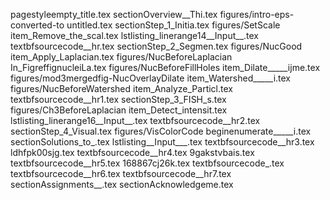pagestyleempty_title.tex
sectionOverview__Thi.tex
figures/intro-eps-converted-to
untitled.tex
sectionStep_1_Initia.tex
figures/SetScale
item_Remove_the_scal.tex
lstlisting_linerange14__Input__.tex
textbfsourcecode__hr.tex
sectionStep_2_Segmen.tex
figures/NucGood
item_Apply_Laplacian.tex
figures/NucBeforeLaplacian
In_FigreffignucleiLa.tex
figures/NucBeforeFillHoles
item_Dilate_____ijme.tex
figures/mod3mergedfig-NucOverlayDilate
item_Watershed_____i.tex
figures/NucBeforeWatershed
item_Analyze_Particl.tex
textbfsourcecode__hr1.tex
sectionStep_3_FISH_s.tex
figures/Ch3BeforeLaplacian
item_Detect_intensit.tex
lstlisting_linerange16__Input__.tex
textbfsourcecode__hr2.tex
sectionStep_4_Visual.tex
figures/VisColorCode
beginenumerate_____i.tex
sectionSolutions_to_.tex
lstlisting__Input___.tex
textbfsourcecode__hr3.tex
ldhfpk00sjg.tex
textbfsourcecode__hr4.tex
9gakstvbais.tex
textbfsourcecode__hr5.tex
168867cj26k.tex
textbfsourcecode_.tex
textbfsourcecode__hr6.tex
textbfsourcecode__hr7.tex
sectionAssignments__.tex
sectionAcknowledgeme.tex